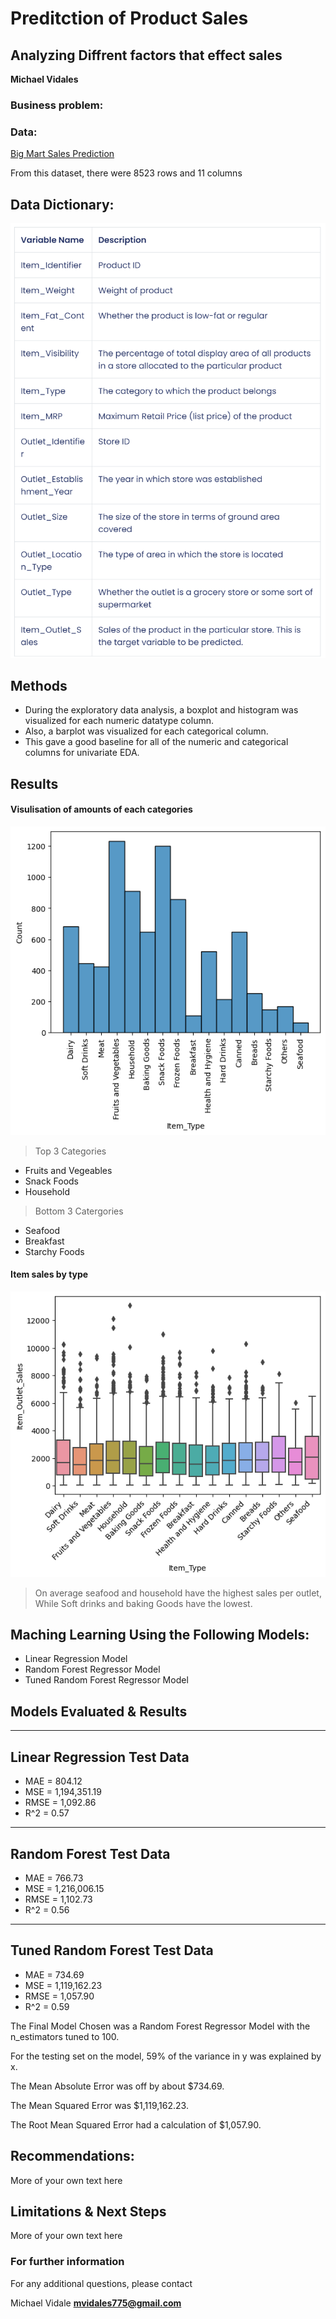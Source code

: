 # Preditction of Product Sales
## Analyzing Diffrent factors that effect sales

**Michael Vidales** 

### Business problem:

### Data:
[Big Mart Sales Prediction](https://datahack.analyticsvidhya.com/contest/practice-problem-big-mart-sales-iii/)

From this dataset, there were 8523 rows and 11 columns 

## Data Dictionary:
![DataDictionary.png](DataDictionary.png)

## Methods
- During the exploratory data analysis, a boxplot and histogram was visualized for each numeric datatype column. 
- Also, a barplot was visualized for each categorical column. 
- This gave a good baseline for all of the numeric and categorical columns for univariate EDA.

## Results


#### Visulisation of amounts of each categories
![ITEMTYPE_COUNT.png](ITEMTYPE_COUNT.png)

> Top 3 Categories
  - Fruits and Vegeables
  - Snack Foods
  - Household

> Bottom 3 Catergories
  - Seafood
  - Breakfast
  - Starchy Foods

#### Item sales by type
![ITEMSALES_BY_TYPE.png](ITEMSALES_BY_TYPE.png)

> On average seafood and household have the highest sales per outlet, While Soft drinks and baking Goods have the lowest.


## Maching Learning Using the Following Models:

- Linear Regression Model
- Random Forest Regressor Model
- Tuned Random Forest Regressor Model

## Models Evaluated & Results

------------------------------------------------------------
Linear Regression Test Data
------------------------------------------------------------
- MAE = 804.12
- MSE = 1,194,351.19
- RMSE = 1,092.86
- R^2 = 0.57

------------------------------------------------------------
Random Forest Test Data
------------------------------------------------------------
- MAE = 766.73
- MSE = 1,216,006.15
- RMSE = 1,102.73
- R^2 = 0.56

------------------------------------------------------------
Tuned Random Forest Test Data
------------------------------------------------------------
- MAE = 734.69
- MSE = 1,119,162.23
- RMSE = 1,057.90
- R^2 = 0.59


The Final Model Chosen was a Random Forest Regressor Model with the n_estimators tuned to 100.

For the testing set on the model, 59% of the variance in y was explained by x.

The Mean Absolute Error was off by about $734.69.

The Mean Squared Error was $1,119,162.23.

The Root Mean Squared Error had a calculation of $1,057.90.


## Recommendations:

More of your own text here


## Limitations & Next Steps

More of your own text here


### For further information


For any additional questions, please contact 

Michael Vidale
**mvidales775@gmail.com**
